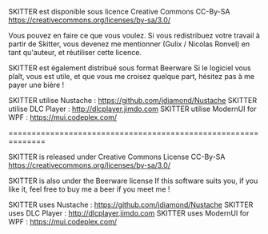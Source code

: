 SKITTER est disponible sous licence Creative Commons CC-By-SA
https://creativecommons.org/licenses/by-sa/3.0/

Vous pouvez en faire ce que vous voulez.
Si vous redistribuez votre travail à partir de Skitter, vous devenez me mentionner (Gulix / Nicolas Ronvel) en tant qu'auteur, et réutiliser cette licence.

SKITTER est également distribué sous format Beerware
Si le logiciel vous plaît, vous est utile, et que vous me croisez quelque part, hésitez pas à me payer une bière !

SKITTER utilise Nustache : https://github.com/jdiamond/Nustache
SKITTER utilise DLC Player : http://dlcplayer.jimdo.com
SKITTER utilise ModernUI for WPF : https://mui.codeplex.com/

==============================================================

SKITTER is released under Creative Commons License CC-By-SA
https://creativecommons.org/licenses/by-sa/3.0/

SKITTER is also under the Beerware license
If this software suits you, if you like it, feel free to buy me a beer if you meet me !

SKITTER uses Nustache : https://github.com/jdiamond/Nustache
SKITTER uses DLC Player : http://dlcplayer.jimdo.com
SKITTER uses ModernUI for WPF : https://mui.codeplex.com/